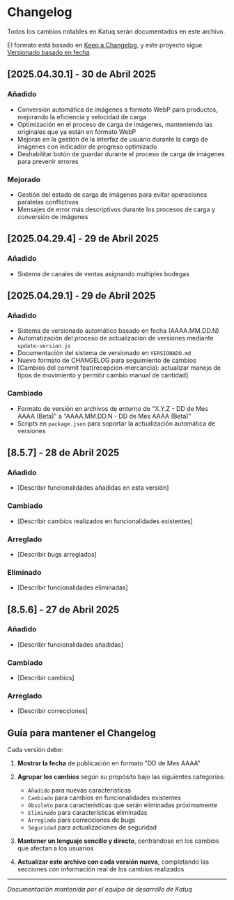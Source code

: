 # Changelog

Todos los cambios notables en Katuq serán documentados en este archivo.

El formato está basado en [Keep a Changelog](https://keepachangelog.com/es-ES/1.0.0/),
y este proyecto sigue [Versionado basado en fecha](./VERSIONADO.md).

## [2025.04.30.1] - 30 de Abril 2025

### Añadido
- Conversión automática de imágenes a formato WebP para productos, mejorando la eficiencia y velocidad de carga
- Optimización en el proceso de carga de imágenes, manteniendo las originales que ya están en formato WebP
- Mejoras en la gestión de la interfaz de usuario durante la carga de imágenes con indicador de progreso optimizado
- Deshabilitar botón de guardar durante el proceso de carga de imágenes para prevenir errores

### Mejorado
- Gestión del estado de carga de imágenes para evitar operaciones paralelas conflictivas
- Mensajes de error más descriptivos durante los procesos de carga y conversión de imágenes

## [2025.04.29.4] - 29 de Abril 2025

### Añadido
- Sistema de canales de ventas asignando multiples bodegas

## [2025.04.29.1] - 29 de Abril 2025

### Añadido
- Sistema de versionado automático basado en fecha (AAAA.MM.DD.N)
- Automatización del proceso de actualización de versiones mediante `update-version.js`
- Documentación del sistema de versionado en `VERSIONADO.md`
- Nuevo formato de CHANGELOG para seguimiento de cambios
- [Cambios del commit feat(recepcion-mercancia): actualizar manejo de tipos de movimiento y permitir cambio manual de cantidad] <!-- Por favor, reemplaza esto con el mensaje real del commit -->

### Cambiado
- Formato de versión en archivos de entorno de "X.Y.Z - DD de Mes AAAA (Beta)" a "AAAA.MM.DD.N - DD de Mes AAAA (Beta)"
- Scripts en `package.json` para soportar la actualización automática de versiones

## [8.5.7] - 28 de Abril 2025

### Añadido
- [Describir funcionalidades añadidas en esta versión]

### Cambiado
- [Describir cambios realizados en funcionalidades existentes]

### Arreglado
- [Describir bugs arreglados]

### Eliminado
- [Describir funcionalidades eliminadas]

## [8.5.6] - 27 de Abril 2025

### Añadido
- [Describir funcionalidades añadidas]

### Cambiado
- [Describir cambios]

### Arreglado
- [Describir correcciones]

## Guía para mantener el Changelog

Cada versión debe:
1. **Mostrar la fecha** de publicación en formato "DD de Mes AAAA"
2. **Agrupar los cambios** según su propósito bajo las siguientes categorías:
   - `Añadido` para nuevas características
   - `Cambiado` para cambios en funcionalidades existentes
   - `Obsoleto` para características que serán eliminadas próximamente
   - `Eliminado` para características eliminadas
   - `Arreglado` para correcciones de bugs
   - `Seguridad` para actualizaciones de seguridad

3. **Mantener un lenguaje sencillo y directo**, centrándose en los cambios que afectan a los usuarios
4. **Actualizar este archivo con cada versión nueva**, completando las secciones con información real de los cambios realizados

---

*Documentación mantenida por el equipo de desarrollo de Katuq*